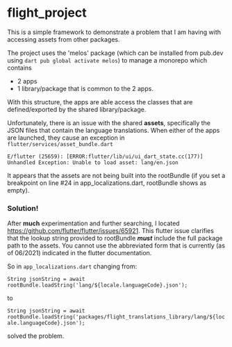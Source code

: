 # flight_project

This is a simple framework to demonstrate a problem that I am having with accessing assets from other packages.

The project uses the 'melos' package (which can be installed from pub.dev using `dart pub global activate melos`) to manage a monorepo which contains
- 2 apps
- 1 library/package that is common to the 2 apps.

With this structure, the apps are able access the classes that are defined/exported by the shared library/package.

Unfortunately, there is an issue with the shared **assets**, specifically the JSON files that contain the language translations.
When either of the apps are launched, they cause an exception in `flutter/services/asset_bundle.dart`

`E/flutter (25659): [ERROR:flutter/lib/ui/ui_dart_state.cc(177)] Unhandled Exception: Unable to load asset: lang/en.json`

It appears that the assets are not being built into the rootBundle (if you set a breakpoint on line #24 in app_localizations.dart, rootBundle shows as empty).


### Solution!
After **much** experimentation and further searching, I located https://github.com/flutter/flutter/issues/65921. This flutter issue clarifies that the lookup string provided to rootBundle _**must**_ include the full package path to the assets. You cannot use the abbreviated form that is currently (as of 06/2021) indicated in the flutter documentation.

So in `app_localizations.dart` changing from:

`String jsonString = await rootBundle.loadString('lang/${locale.languageCode}.json');`

to

`String jsonString = await rootBundle.loadString('packages/flight_translations_library/lang/${locale.languageCode}.json');`

solved the problem.
